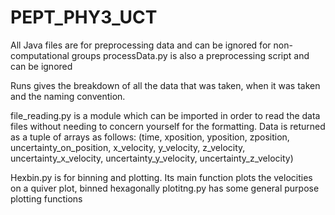 # PEPT_PHY3_UCT
All Java files are for preprocessing data and can be ignored for non-computational groups
processData.py is also a preprocessing script and can be ignored

Runs gives the breakdown of all the data that was taken, when it was taken and the naming convention.

file_reading.py is a module which can be imported in order to read the data files without needing to concern yourself for the formatting.
Data is returned as a tuple of arrays as follows:
  (time, xposition, yposition, zposition, uncertainty_on_position, x_velocity, y_velocity, z_velocity, uncertainty_x_velocity, uncertainty_y_velocity, uncertainty_z_velocity)

Hexbin.py is for binning and plotting. Its main function plots the velocities on a quiver plot, binned hexagonally
plotitng.py has some general purpose plotting functions
